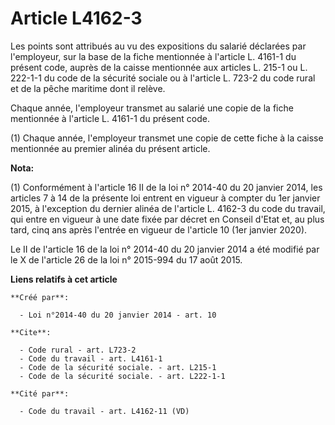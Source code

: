 # Article L4162-3

Les points sont attribués au vu des expositions du salarié déclarées par l'employeur, sur la base de la fiche mentionnée à
l'article L. 4161-1 du présent code, auprès de la caisse mentionnée aux articles L. 215-1 ou L. 222-1-1 du code de la
sécurité sociale ou à l'article L. 723-2 du code rural et de la pêche maritime dont il relève. 

Chaque année, l'employeur transmet au salarié une copie de la fiche mentionnée à l'article L. 4161-1 du présent code. 

(1) Chaque année, l'employeur transmet une copie de cette fiche à la caisse mentionnée au premier alinéa du présent article.

**Nota:**

(1) Conformément à l'article 16 II de la loi n° 2014-40 du 20 janvier 2014, les articles 7 à 14 de la présente loi entrent en
vigueur à compter du 1er janvier 2015, à l'exception du dernier alinéa de l'article L. 4162-3 du code du travail, qui entre
en vigueur à une date fixée par décret en Conseil d'Etat et, au plus tard, cinq ans après l'entrée en vigueur de l'article 10
(1er janvier 2020).

Le II de l'article 16 de la loi n° 2014-40 du 20 janvier 2014 a été modifié par le X de l'article 26 de la loi n° 2015-994 du
17 août 2015.

**Liens relatifs à cet article**

	**Créé par**:

	  - Loi n°2014-40 du 20 janvier 2014 - art. 10

	**Cite**:

	  - Code rural - art. L723-2
	  - Code du travail - art. L4161-1
	  - Code de la sécurité sociale. - art. L215-1
	  - Code de la sécurité sociale. - art. L222-1-1

	**Cité par**:

	  - Code du travail - art. L4162-11 (VD)
